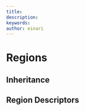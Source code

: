 ```yaml
---
title: 
description: 
keywords: 
author: einari
---
```


# Regions

## Inheritance

## Region Descriptors